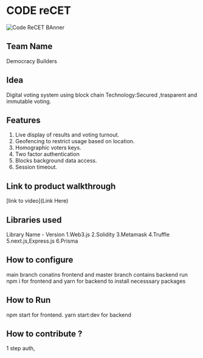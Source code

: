 

# CODE reCET

![Code ReCET BAnner](https://github.com/CODE-reCET/CodeRECET24/assets/154266304/08736571-0016-4aef-840d-94054de99db7)

## Team Name
Democracy Builders

## Idea
Digital voting system using block chain Technology:Secured ,trasparent and immutable voting.

## Features 
1. Live display of results and voting turnout.
2. Geofencing to restrict usage based on location.
3. Homographic voters keys.
4. Two factor authentication
5. Blocks background data access.
6. Session timeout.

## Link to product walkthrough
[link to video](Link Here)

   
## Libraries used
Library Name - Version
1.Web3.js
2.Solidity
3.Metamask
4.Truffle 
5.next.js,Express.js
6.Prisma


## How to configure
main branch conatins frontend and master branch contains backend
run npm i for frontend and yarn for backend to install necesssary packages

## How to Run
npm start for frontend. yarn start:dev for backend

## How to contribute ?
1 step auth,  
